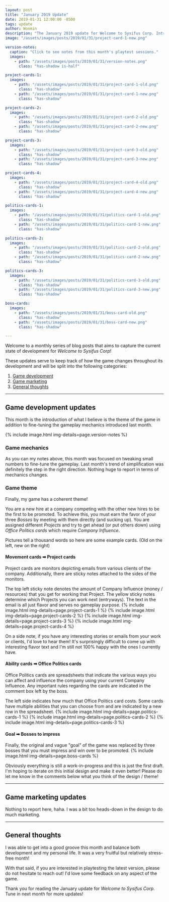 ```yaml
---
layout: post
title: "January 2019 Update"
date: 2019-01-31 12:00:00 -0500
tags: update
author: Wonmin
description: "The January 2019 update for Welcome to Sysifus Corp. Introducing the new theme! Read more about it here."
image: "/assets/images/posts/2019/01/31/project-card-1-new.png"

version-notes:
  caption: "Click to see notes from this month's playtest sessions."
  images:
    - path: "/assets/images/posts/2019/01/31/version-notes.png"
      class: "has-shadow is-half"

project-cards-1:
  images:
    - path: "/assets/images/posts/2019/01/31/project-card-1-old.png"
      class: "has-shadow"
    - path: "/assets/images/posts/2019/01/31/project-card-1-new.png"
      class: "has-shadow"

project-cards-2:
  images:
    - path: "/assets/images/posts/2019/01/31/project-card-2-old.png"
      class: "has-shadow"
    - path: "/assets/images/posts/2019/01/31/project-card-2-new.png"
      class: "has-shadow"

project-cards-3:
  images:
    - path: "/assets/images/posts/2019/01/31/project-card-3-old.png"
      class: "has-shadow"
    - path: "/assets/images/posts/2019/01/31/project-card-3-new.png"
      class: "has-shadow"

project-cards-4:
  images:
    - path: "/assets/images/posts/2019/01/31/project-card-4-old.png"
      class: "has-shadow"
    - path: "/assets/images/posts/2019/01/31/project-card-4-new.png"
      class: "has-shadow"

politics-cards-1:
  images:
    - path: "/assets/images/posts/2019/01/31/politics-card-1-old.png"
      class: "has-shadow"
    - path: "/assets/images/posts/2019/01/31/politics-card-1-new.png"
      class: "has-shadow"

politics-cards-2:
  images:
    - path: "/assets/images/posts/2019/01/31/politics-card-2-old.png"
      class: "has-shadow"
    - path: "/assets/images/posts/2019/01/31/politics-card-2-new.png"
      class: "has-shadow"

politics-cards-3:
  images:
    - path: "/assets/images/posts/2019/01/31/politics-card-3-old.png"
      class: "has-shadow"
    - path: "/assets/images/posts/2019/01/31/politics-card-3-new.png"
      class: "has-shadow"

boss-cards:
  images:
    - path: "/assets/images/posts/2019/01/31/boss-card-old.png"
      class: "has-shadow"
    - path: "/assets/images/posts/2019/01/31/boss-card-new.png"
      class: "has-shadow"

---
```


Welcome to a monthly series of blog posts that aims to capture the current state of development for _Welcome to Sysifus Corp_!

These updates serve to keep track of how the game changes throughout its development and will be split into the following categories:

1. [Game development](#game-development-updates)
2. [Game marketing](#game-marketing-updates)
3. [General thoughts](#general-thoughts)

---

## Game development updates ##

This month is the introduction of what I believe is the theme of the game in addition to fine-tuning the gameplay mechanics introduced last month.

{% include image.html img-details=page.version-notes %}

### Game mechanics

As you can my notes above, this month was focused on tweaking small numbers to fine-tune the gameplay. Last month's trend of simplification was definitely the step in the right direction. Nothing huge to report in terms of mechanics changes.

### Game theme

Finally, my game has a coherent theme!
>
You are a new hire at a company competing with the other new hires to be the first to be promoted. To achieve this, you must earn the favor of your three _Bosses_ by meeting with them directly (and sucking up). You are assigned different _Projects_ and try to get ahead (or put others down) using _Office Politics cards_ which require _Company Influence_.
>

Pictures tell a thousand words so here are some example cards. (Old on the left, new on the right)

#### Movement cards ➡ Project cards
Project cards are monitors depicting emails from various clients of the company. Additionally, there are sticky notes attached to the sides of the monitors.

The top left sticky note denotes the amount of Company Influence (money / resources) that you get for working that Project. The yellow sticky notes determine which Projects you can work next (entryways). The text in the email is all just flavor and serves no gameplay purpose.
{% include image.html img-details=page.project-cards-1 %}
{% include image.html img-details=page.project-cards-2 %}
{% include image.html img-details=page.project-cards-3 %}
{% include image.html img-details=page.project-cards-4 %}

On a side note, if you have any interesting stories or emails from your work or clients, I'd love to hear them! It's surprisingly difficult to come up with interesting flavor text and I'm still not 100% happy with the ones I currently have.

#### Ability cards ➡ Office Politics cards
Office Politics cards are spreadsheets that indicate the various ways you can affect and influence the company using your current Company Influence. Any important rules regarding the cards are indicated in the comment box left by the boss.

The left side indicates how much that Office Politics card costs. Some cards have multiple abilities that you can choose from and are indicated by a new row in the spreadsheet.
{% include image.html img-details=page.politics-cards-1 %}
{% include image.html img-details=page.politics-cards-2 %}
{% include image.html img-details=page.politics-cards-3 %}

#### Goal ➡ Bosses to impress
Finally, the original and vague "goal" of the game was replaced by three bosses that you must impress and win over to be promoted.
{% include image.html img-details=page.boss-cards %}

Obviously everything is still a work-in-progress and this is just the first draft. I'm hoping to iterate on this initial design and make it even better! Please do let me know in the comments below what you think of the design / theme!

---

## Game marketing updates ##

Nothing to report here, haha. I was a bit too heads-down in the design to do much marketing.

---

## General thoughts ##

I was able to get into a good groove this month and balance both development and my personal life. It was a very fruitful but relatively stress-free month!

With that said, if you are interested in playtesting the latest version, please do not hesitate to reach out! I'd love some feedback on any aspect of the game.

Thank you for reading the January update for _Welcome to Sysifus Corp_. Tune in next month for more updates!
